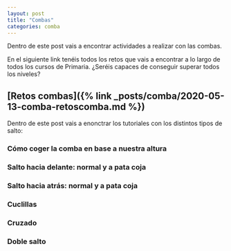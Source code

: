 ```yaml
---
layout: post
title: "Combas"
categories: comba
---
```


Dentro de este post vais a encontrar actividades a realizar con las combas. 

En el siguiente link tenéis todos los retos que vais a encontrar a lo largo de todos los cursos de Primaria. ¿Seréis capaces de conseguir superar todos los niveles?

## [Retos combas]({% link _posts/comba/2020-05-13-comba-retoscomba.md %})

Dentro de este post vais a enonctrar los tutoriales con los distintos tipos de salto:

### Cómo coger la comba en base a nuestra altura

### Salto hacia delante: normal y a pata coja

### Salto hacia atrás: normal y a pata coja

### Cuclillas

### Cruzado

### Doble salto

